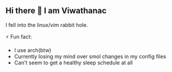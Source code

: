 ## Hi there 👋 I am Viwathanac
I fell into the linux/vim rabbit hole. <br/>

⚡ Fun fact:
- I use arch(btw)
- Currently losing my mind over smol changes in my config files
- Can't seem to get a healthy sleep schedule at all




<!--
**Viwathanac/Viwathanac** is a ✨ _special_ ✨ repository because its `README.md` (this file) appears on your GitHub profile.

Here are some ideas to get you started:

- 🔭 I’m currently working on ...
- 🌱 I’m currently learning ...
- 👯 I’m looking to collaborate on ...
- 🤔 I’m looking for help with ...
- 💬 Ask me about ...
- 📫 How to reach me: ...
- 😄 Pronouns: ...
- ⚡ Fun fact: ...
-->
